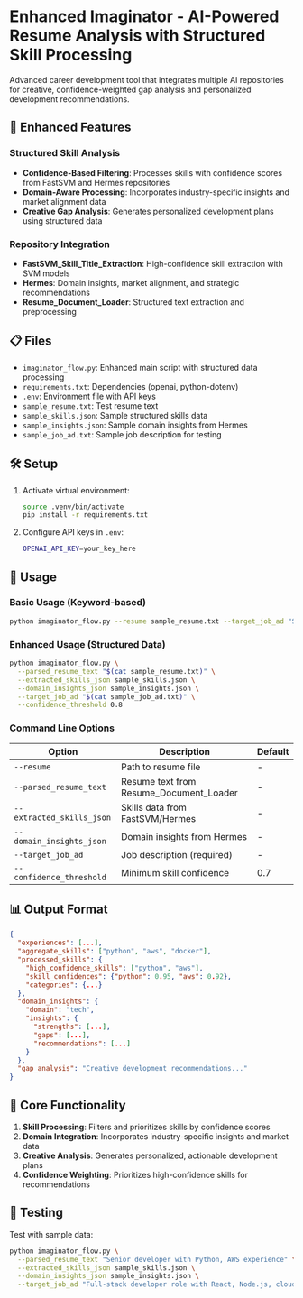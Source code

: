 # Enhanced Imaginator - AI-Powered Resume Analysis with Structured Skill Processing

Advanced career development tool that integrates multiple AI repositories for creative, confidence-weighted gap analysis and personalized development recommendations.

## 🚀 Enhanced Features

### Structured Skill Analysis
- **Confidence-Based Filtering**: Processes skills with confidence scores from FastSVM and Hermes repositories
- **Domain-Aware Processing**: Incorporates industry-specific insights and market alignment data
- **Creative Gap Analysis**: Generates personalized development plans using structured data

### Repository Integration
- **FastSVM_Skill_Title_Extraction**: High-confidence skill extraction with SVM models
- **Hermes**: Domain insights, market alignment, and strategic recommendations
- **Resume_Document_Loader**: Structured text extraction and preprocessing

## 📋 Files

- `imaginator_flow.py`: Enhanced main script with structured data processing
- `requirements.txt`: Dependencies (openai, python-dotenv)
- `.env`: Environment file with API keys
- `sample_resume.txt`: Test resume text
- `sample_skills.json`: Sample structured skills data
- `sample_insights.json`: Sample domain insights from Hermes
- `sample_job_ad.txt`: Sample job description for testing

## 🛠 Setup

1. Activate virtual environment:
   ```bash
   source .venv/bin/activate
   pip install -r requirements.txt
   ```

2. Configure API keys in `.env`:
   ```bash
   OPENAI_API_KEY=your_key_here
   ```

## 🎯 Usage

### Basic Usage (Keyword-based)
```bash
python imaginator_flow.py --resume sample_resume.txt --target_job_ad "Senior Software Engineer role description"
```

### Enhanced Usage (Structured Data)
```bash
python imaginator_flow.py \
  --parsed_resume_text "$(cat sample_resume.txt)" \
  --extracted_skills_json sample_skills.json \
  --domain_insights_json sample_insights.json \
  --target_job_ad "$(cat sample_job_ad.txt)" \
  --confidence_threshold 0.8
```

### Command Line Options

| Option | Description | Default |
|--------|-------------|---------|
| `--resume` | Path to resume file | - |
| `--parsed_resume_text` | Resume text from Resume_Document_Loader | - |
| `--extracted_skills_json` | Skills data from FastSVM/Hermes | - |
| `--domain_insights_json` | Domain insights from Hermes | - |
| `--target_job_ad` | Job description (required) | - |
| `--confidence_threshold` | Minimum skill confidence | 0.7 |

## 📊 Output Format

```json
{
  "experiences": [...],
  "aggregate_skills": ["python", "aws", "docker"],
  "processed_skills": {
    "high_confidence_skills": ["python", "aws"],
    "skill_confidences": {"python": 0.95, "aws": 0.92},
    "categories": {...}
  },
  "domain_insights": {
    "domain": "tech",
    "insights": {
      "strengths": [...],
      "gaps": [...],
      "recommendations": [...]
    }
  },
  "gap_analysis": "Creative development recommendations..."
}
```

## 🔄 Core Functionality

1. **Skill Processing**: Filters and prioritizes skills by confidence scores
2. **Domain Integration**: Incorporates industry-specific insights and market data
3. **Creative Analysis**: Generates personalized, actionable development plans
4. **Confidence Weighting**: Prioritizes high-confidence skills for recommendations

## 🧪 Testing

Test with sample data:
```bash
python imaginator_flow.py \
  --parsed_resume_text "Senior developer with Python, AWS experience" \
  --extracted_skills_json sample_skills.json \
  --domain_insights_json sample_insights.json \
  --target_job_ad "Full-stack developer role with React, Node.js, cloud experience"
```
